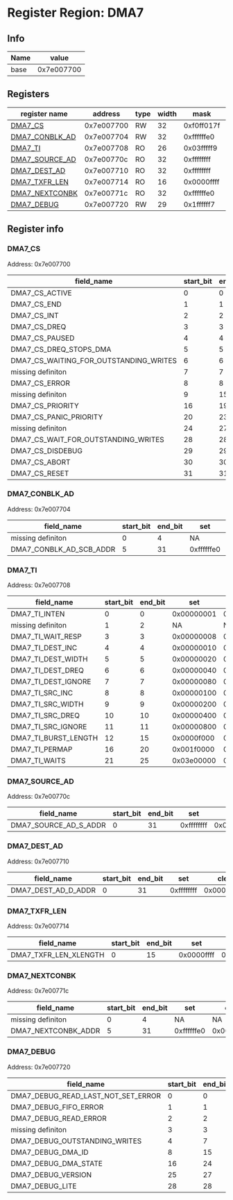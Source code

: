 # Register Region: DMA7


## Info
| Name | value |
| --- | --- |
| base | 0x7e007700 |

## Registers

| register name | address | type | width | mask | reset |
| --- | --- | --- | --- | --- | --- |
| [DMA7_CS](#dma7_cs) | 0x7e007700 | RW | 32 | 0xf0ff017f | 0000000000 |
| [DMA7_CONBLK_AD](#dma7_conblk_ad) | 0x7e007704 | RW | 32 | 0xffffffe0 | 0000000000 |
| [DMA7_TI](#dma7_ti) | 0x7e007708 | RO | 26 | 0x03fffff9 |  |
| [DMA7_SOURCE_AD](#dma7_source_ad) | 0x7e00770c | RO | 32 | 0xffffffff |  |
| [DMA7_DEST_AD](#dma7_dest_ad) | 0x7e007710 | RO | 32 | 0xffffffff |  |
| [DMA7_TXFR_LEN](#dma7_txfr_len) | 0x7e007714 | RO | 16 | 0x0000ffff |  |
| [DMA7_NEXTCONBK](#dma7_nextconbk) | 0x7e00771c | RO | 32 | 0xffffffe0 |  |
| [DMA7_DEBUG](#dma7_debug) | 0x7e007720 | RW | 29 | 0x1ffffff7 | 0000000000 |

## Register info


### DMA7_CS
 Address: 0x7e007700

| field_name | start_bit | end_bit | set | clear | reset |
| --- | --- | --- | --- | --- | --- |
| DMA7_CS_ACTIVE | 0 | 0 | 0x00000001 | 0xfffffffe | 0x0 |
| DMA7_CS_END | 1 | 1 | 0x00000002 | 0xfffffffd | 0x0 |
| DMA7_CS_INT | 2 | 2 | 0x00000004 | 0xfffffffb | 0x0 |
| DMA7_CS_DREQ | 3 | 3 | 0x00000008 | 0xfffffff7 | 0x0 |
| DMA7_CS_PAUSED | 4 | 4 | 0x00000010 | 0xffffffef | 0x0 |
| DMA7_CS_DREQ_STOPS_DMA | 5 | 5 | 0x00000020 | 0xffffffdf | 0x0 |
| DMA7_CS_WAITING_FOR_OUTSTANDING_WRITES | 6 | 6 | 0x00000040 | 0xffffffbf | 0x0 |
| missing definiton | 7 | 7 | NA | NA | NA |
| DMA7_CS_ERROR | 8 | 8 | 0x00000100 | 0xfffffeff | 0x0 |
| missing definiton | 9 | 15 | NA | NA | NA |
| DMA7_CS_PRIORITY | 16 | 19 | 0x000f0000 | 0xfff0ffff | 0x0 |
| DMA7_CS_PANIC_PRIORITY | 20 | 23 | 0x00f00000 | 0xff0fffff | 0x0 |
| missing definiton | 24 | 27 | NA | NA | NA |
| DMA7_CS_WAIT_FOR_OUTSTANDING_WRITES | 28 | 28 | 0x10000000 | 0xefffffff | 0x0 |
| DMA7_CS_DISDEBUG | 29 | 29 | 0x20000000 | 0xdfffffff | 0x0 |
| DMA7_CS_ABORT | 30 | 30 | 0x40000000 | 0xbfffffff | 0x0 |
| DMA7_CS_RESET | 31 | 31 | 0x80000000 | 0x7fffffff | 0x0 |

### DMA7_CONBLK_AD
 Address: 0x7e007704

| field_name | start_bit | end_bit | set | clear | reset |
| --- | --- | --- | --- | --- | --- |
| missing definiton | 0 | 4 | NA | NA | NA |
| DMA7_CONBLK_AD_SCB_ADDR | 5 | 31 | 0xffffffe0 | 0x0000001f | 0x0 |

### DMA7_TI
 Address: 0x7e007708

| field_name | start_bit | end_bit | set | clear | reset |
| --- | --- | --- | --- | --- | --- |
| DMA7_TI_INTEN | 0 | 0 | 0x00000001 | 0xfffffffe |  |
| missing definiton | 1 | 2 | NA | NA | NA |
| DMA7_TI_WAIT_RESP | 3 | 3 | 0x00000008 | 0xfffffff7 |  |
| DMA7_TI_DEST_INC | 4 | 4 | 0x00000010 | 0xffffffef |  |
| DMA7_TI_DEST_WIDTH | 5 | 5 | 0x00000020 | 0xffffffdf |  |
| DMA7_TI_DEST_DREQ | 6 | 6 | 0x00000040 | 0xffffffbf |  |
| DMA7_TI_DEST_IGNORE | 7 | 7 | 0x00000080 | 0xffffff7f |  |
| DMA7_TI_SRC_INC | 8 | 8 | 0x00000100 | 0xfffffeff |  |
| DMA7_TI_SRC_WIDTH | 9 | 9 | 0x00000200 | 0xfffffdff |  |
| DMA7_TI_SRC_DREQ | 10 | 10 | 0x00000400 | 0xfffffbff |  |
| DMA7_TI_SRC_IGNORE | 11 | 11 | 0x00000800 | 0xfffff7ff |  |
| DMA7_TI_BURST_LENGTH | 12 | 15 | 0x0000f000 | 0xffff0fff |  |
| DMA7_TI_PERMAP | 16 | 20 | 0x001f0000 | 0xffe0ffff |  |
| DMA7_TI_WAITS | 21 | 25 | 0x03e00000 | 0xfc1fffff |  |

### DMA7_SOURCE_AD
 Address: 0x7e00770c

| field_name | start_bit | end_bit | set | clear | reset |
| --- | --- | --- | --- | --- | --- |
| DMA7_SOURCE_AD_S_ADDR | 0 | 31 | 0xffffffff | 0x00000000 |  |

### DMA7_DEST_AD
 Address: 0x7e007710

| field_name | start_bit | end_bit | set | clear | reset |
| --- | --- | --- | --- | --- | --- |
| DMA7_DEST_AD_D_ADDR | 0 | 31 | 0xffffffff | 0x00000000 |  |

### DMA7_TXFR_LEN
 Address: 0x7e007714

| field_name | start_bit | end_bit | set | clear | reset |
| --- | --- | --- | --- | --- | --- |
| DMA7_TXFR_LEN_XLENGTH | 0 | 15 | 0x0000ffff | 0xffff0000 |  |

### DMA7_NEXTCONBK
 Address: 0x7e00771c

| field_name | start_bit | end_bit | set | clear | reset |
| --- | --- | --- | --- | --- | --- |
| missing definiton | 0 | 4 | NA | NA | NA |
| DMA7_NEXTCONBK_ADDR | 5 | 31 | 0xffffffe0 | 0x0000001f |  |

### DMA7_DEBUG
 Address: 0x7e007720

| field_name | start_bit | end_bit | set | clear | reset |
| --- | --- | --- | --- | --- | --- |
| DMA7_DEBUG_READ_LAST_NOT_SET_ERROR | 0 | 0 | 0x00000001 | 0xfffffffe | 0x0 |
| DMA7_DEBUG_FIFO_ERROR | 1 | 1 | 0x00000002 | 0xfffffffd | 0x0 |
| DMA7_DEBUG_READ_ERROR | 2 | 2 | 0x00000004 | 0xfffffffb | 0x0 |
| missing definiton | 3 | 3 | NA | NA | NA |
| DMA7_DEBUG_OUTSTANDING_WRITES | 4 | 7 | 0x000000f0 | 0xffffff0f | 0x0 |
| DMA7_DEBUG_DMA_ID | 8 | 15 | 0x0000ff00 | 0xffff00ff | 0x0 |
| DMA7_DEBUG_DMA_STATE | 16 | 24 | 0x01ff0000 | 0xfe00ffff | 0x0 |
| DMA7_DEBUG_VERSION | 25 | 27 | 0x0e000000 | 0xf1ffffff | 0x0 |
| DMA7_DEBUG_LITE | 28 | 28 | 0x10000000 | 0xefffffff | 0x0 |
